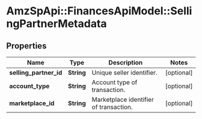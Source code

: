 # AmzSpApi::FinancesApiModel::SellingPartnerMetadata

## Properties
Name | Type | Description | Notes
------------ | ------------- | ------------- | -------------
**selling_partner_id** | **String** | Unique seller identifier. | [optional] 
**account_type** | **String** | Account type of transaction. | [optional] 
**marketplace_id** | **String** | Marketplace identifier of transaction. | [optional] 

